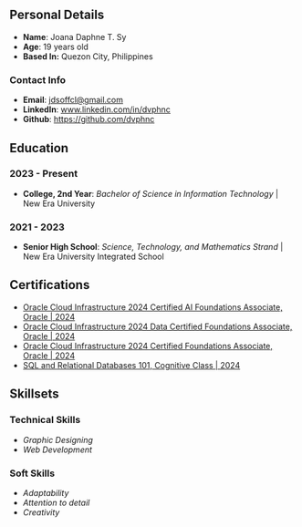 ## Personal Details
- **Name**: Joana Daphne T. Sy
- **Age**: 19 years old
- **Based In:** Quezon City, Philippines

### Contact Info
- **Email**: jdsoffcl@gmail.com
- **LinkedIn**: www.linkedin.com/in/dvphnc
-  **Github**: https://github.com/dvphnc

## Education

### 2023 - Present
- **College, 2nd Year**: *Bachelor of Science in Information Technology* | New Era University
### 2021 - 2023 
- **Senior High School**: *Science, Technology, and Mathematics Strand* | New Era University Integrated School
  
## Certifications
- [Oracle Cloud Infrastructure 2024 Certified AI Foundations Associate, Oracle | 2024](https://catalog-education.oracle.com/ords/certview/sharebadge?id=C40D337A86BE52AE8C02A90C0BC838A9226F3044D11CF05F86A518AAFDF7103F)
- [Oracle Cloud Infrastructure 2024 Data Certified Foundations Associate, Oracle | 2024](https://catalog-education.oracle.com/ords/certview/sharebadge?id=D43A8C93FE30161F5AF6077AE49AB9FE612D8698DFBD1116CC92691601BF4C03)
- [Oracle Cloud Infrastructure 2024 Certified Foundations Associate, Oracle | 2024](https://catalog-education.oracle.com/ords/certview/sharebadge?id=D43A8C93FE30161F5AF6077AE49AB9FE797A13EA6EB10947B7E30B9B0DFD2DC1)
- [SQL and Relational Databases 101, Cognitive Class | 2024](https://courses.cognitiveclass.ai/certificates/fea1a489739a4b02ab4c9d266a0ade0f)

## Skillsets

### Technical Skills
- *Graphic Designing*
- *Web Development*
  
### Soft Skills
- *Adaptability*
- *Attention to detail*
- *Creativity*
